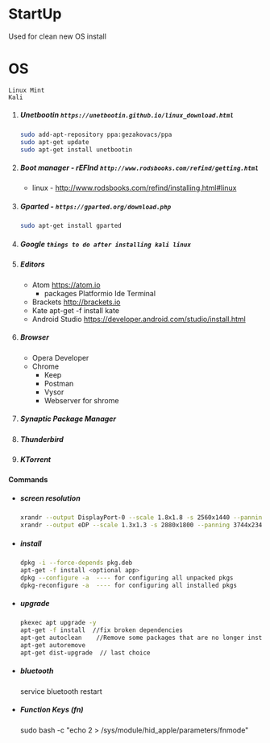 # StartUp
Used for clean new OS install

# OS
    Linux Mint
    Kali

1. ##### Unetbootin ` https://unetbootin.github.io/linux_download.html `
    ```sh
    sudo add-apt-repository ppa:gezakovacs/ppa
    sudo apt-get update
    sudo apt-get install unetbootin
    ```
2. ##### Boot manager - rEFInd `http://www.rodsbooks.com/refind/getting.html`
    - linux - http://www.rodsbooks.com/refind/installing.html#linux
3. ##### Gparted - `https://gparted.org/download.php`
    ```sh 
    sudo apt-get install gparted 
    ```
    
4. ##### Google  `things to do after installing kali linux`
5. ##### Editors
    - Atom https://atom.io
        - packages  Platformio Ide Terminal
    - Brackets http://brackets.io
    - Kate apt-get -f install kate
    - Android Studio https://developer.android.com/studio/install.html
6. ##### Browser
    - Opera Developer
    - Chrome
        - Keep
        - Postman
        - Vysor
        - Webserver for shrome
7. ##### Synaptic Package Manager
8. ##### Thunderbird
9. ##### KTorrent

#### Commands
- ##### screen resolution
    ```sh 
    xrandr --output DisplayPort-0 --scale 1.8x1.8 -s 2560x1440 --panning 4608x2592 --brightness .7
    xrandr --output eDP --scale 1.3x1.3 -s 2880x1800 --panning 3744x2340 --brightness .6
    ```
- ##### install
    ```sh
    dpkg -i --force-depends pkg.deb
    apt-get -f install <optional app>
    dpkg --configure -a  ---- for configuring all unpacked pkgs
    dpkg-reconfigure -a  ---- for configuring all installed pkgs
    ```
- ##### upgrade
    ```sh
    pkexec apt upgrade -y
    apt-get -f install  //fix broken dependencies
    apt-get autoclean    //Remove some packages that are no longer installed on your system
    apt-get autoremove
    apt-get dist-upgrade  // last choice
    ```
- ##### bluetooth
    service bluetooth restart

- ##### Function Keys (fn)
    sudo bash -c "echo 2 > /sys/module/hid_apple/parameters/fnmode"
